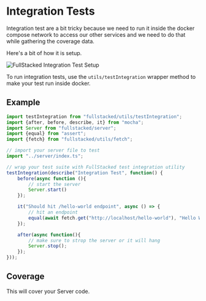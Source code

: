 # Integration Tests

Integration test are a bit tricky because we need to run it inside the docker compose network to access our other services and we need to do that while gathering the coverage data.

Here's a bit of how it is setup.

![FullStacked Integration Test Setup](https://files.cplepage.com/fullstacked/integration-test.png)

To run integration tests, use the `utils/testIntegration` wrapper method to make your test run inside docker.

## Example

```ts
import testIntegration from "fullstacked/utils/testIntegration";
import {after, before, describe, it} from "mocha";
import Server from "fullstacked/server";
import {equal} from "assert";
import {fetch} from "fullstacked/utils/fetch";

// import your server file to test
import "../server/index.ts";

// wrap your test suite with FullStacked test integration utility
testIntegration(describe("Integration Test", function() {
    before(async function (){
        // start the server
        Server.start()
    });

    it("Should hit /hello-world endpoint", async () => {
        // hit an endpoint
        equal(await fetch.get("http://localhost/hello-world"), "Hello World");
    });

    after(async function(){
        // make sure to strop the server or it will hang
        Server.stop();
    });
}));
```

## Coverage

This will cover your Server code.
